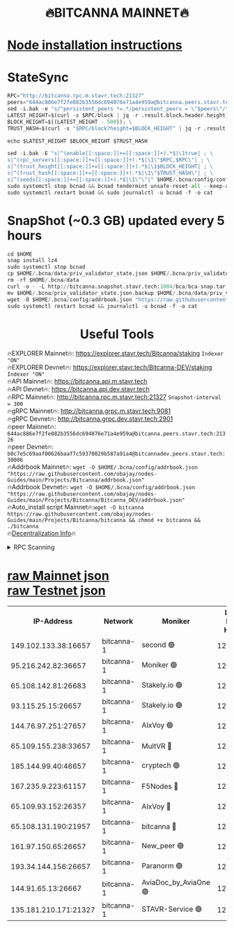 <h1 align="center"> 🔥BITCANNA MAINNET🔥</h1>


[Node installation instructions](https://github.com/obajay/nodes-Guides/tree/main/Projects/Bitcanna)
=

# StateSync
```python
RPC="http://bitcanna.rpc.m.stavr.tech:21327"
peers="644ac886e7f2fe082b3556dc694076e71a4e959a@bitcanna.peers.stavr.tech:21326"
sed -i.bak -e "s/^persistent_peers *=.*/persistent_peers = \"$peers\"/" $HOME/.bcna/config/config.toml
LATEST_HEIGHT=$(curl -s $RPC/block | jq -r .result.block.header.height); \
BLOCK_HEIGHT=$((LATEST_HEIGHT - 500)); \
TRUST_HASH=$(curl -s "$RPC/block?height=$BLOCK_HEIGHT" | jq -r .result.block_id.hash)

echo $LATEST_HEIGHT $BLOCK_HEIGHT $TRUST_HASH

sed -i.bak -E "s|^(enable[[:space:]]+=[[:space:]]+).*$|\1true| ; \
s|^(rpc_servers[[:space:]]+=[[:space:]]+).*$|\1\"$RPC,$RPC\"| ; \
s|^(trust_height[[:space:]]+=[[:space:]]+).*$|\1$BLOCK_HEIGHT| ; \
s|^(trust_hash[[:space:]]+=[[:space:]]+).*$|\1\"$TRUST_HASH\"| ; \
s|^(seeds[[:space:]]+=[[:space:]]+).*$|\1\"\"|" $HOME/.bcna/config/config.toml
sudo systemctl stop bcnad && bcnad tendermint unsafe-reset-all --keep-addr-book
sudo systemctl restart bcnad && sudo journalctl -u bcnad -f -o cat
```
# SnapShot (~0.3 GB) updated every 5 hours
```python
cd $HOME
snap install lz4
sudo systemctl stop bcnad
cp $HOME/.bcna/data/priv_validator_state.json $HOME/.bcna/priv_validator_state.json.backup
rm -rf $HOME/.bcna/data
curl -o - -L http://bitcanna.snapshot.stavr.tech:1004/bca/bca-snap.tar.lz4 | lz4 -c -d - | tar -x -C $HOME/.bcna --strip-components 2
mv $HOME/.bcna/priv_validator_state.json.backup $HOME/.bcna/data/priv_validator_state.json
wget -O $HOME/.bcna/config/addrbook.json "https://raw.githubusercontent.com/obajay/nodes-Guides/main/Projects/Bitcanna/addrbook.json"
sudo systemctl restart bcnad && journalctl -u bcnad -f -o cat
```

 <h1 align="center"> Useful Tools</h1>

🔥EXPLORER Mainnet🔥:    https://explorer.stavr.tech/Bitcanna/staking          `Indexer "ON"` \
🔥EXPLORER Devnet🔥:     https://explorer.stavr.tech/Bitcanna-DEV/staking     `Indexer "ON"` \
🔥API Mainnet🔥:         https://bitcanna.api.m.stavr.tech \
🔥API Devnet🔥:          https://bitcanna.api.dev.stavr.tech \
🔥RPC Mainnet🔥:         http://bitcanna.rpc.m.stavr.tech:21327         `Snapshot-interval = 300` \
🔥gRPC Mainnet🔥:        http://bitcanna.grpc.m.stavr.tech:9081 \
🔥gRPC Devnet🔥:         http://bitcanna.grpc.dev.stavr.tech:2901 \
🔥peer Mainnet🔥:        `644ac886e7f2fe082b3556dc694076e71a4e959a@bitcanna.peers.stavr.tech:21326` \
🔥peer Devnet🔥:         `b0c7e5c69aaf00626baaf7c59370029b587a91a4@bitcannadev.peers.stavr.tech:30006` \
🔥Addrbook Mainnet🔥:    ```wget -O $HOME/.bcna/config/addrbook.json "https://raw.githubusercontent.com/obajay/nodes-Guides/main/Projects/Bitcanna/addrbook.json"``` \
🔥Addrbook Devnet🔥:    ```wget -O $HOME/.bcna/config/addrbook.json "https://raw.githubusercontent.com/obajay/nodes-Guides/main/Projects/Bitcanna/Bitcanna_DEV/addrbook.json"``` \
🔥Auto_install script Mainnet🔥:```wget -O bitcanna https://raw.githubusercontent.com/obajay/nodes-Guides/main/Projects/Bitcanna/bitcanna && chmod +x bitcanna && ./bitcanna``` \
🔥[Decentralization Info](https://github.com/obajay/StateSync-snapshots/tree/main/Projects/Bitcanna/Decentralization)🔥


<details>
<summary>RPC Scanning</summary>

<h2 align="center"> We scan nodes in real time every 4 hours. And we provide the final result of RPC endpoints.
We cannot influence the operation of these nodes in any way. </h2>


```python
If Voting Power is higher than 0 --> then the Node is a validator of the network and may be subject to attack and be a potential threat to the chain.
```
```python
We marked such validators with a red symbol
```

</details>

[raw Mainnet json](https://rpc-check.bcam.stavr.tech/bcam/rpc-bcam-result.json) \
[raw Testnet json](https://github.com/obajay/StateSync-snapshots/tree/main/Projects/Bitcanna/Rpc-Check-Testnet)
=



<table><tr><th>IP-Address</th><th>Network</th><th>Moniker</th><th>Latest Block Height</th><th>Earliest Block Height</th><th>Catching Up</th><th>Tx Index</th><th>Voting Power</th><th>Scan Time</th></tr><tr><td>149.102.133.38:16657</td><td>bitcanna-1</td><td>second 🟢</td><td>12344105</td><td>1</td><td>False</td><td>on</td><td>0</td><td>2024-01-29T11:36:31.049493098UTC</td></tr><tr><td>95.216.242.82:36657</td><td>bitcanna-1</td><td>Moniker 🟢</td><td>12344095</td><td>5776907</td><td>False</td><td>on</td><td>0</td><td>2024-01-29T11:35:28.268661779UTC</td></tr><tr><td>65.108.142.81:26683</td><td>bitcanna-1</td><td>Stakely.io 🟢</td><td>12344099</td><td>6152001</td><td>False</td><td>on</td><td>0</td><td>2024-01-29T11:35:54.661035404UTC</td></tr><tr><td>93.115.25.15:26657</td><td>bitcanna-1</td><td>Stakely.io 🟢</td><td>12344098</td><td>6520001</td><td>False</td><td>on</td><td>0</td><td>2024-01-29T11:35:48.033043094UTC</td></tr><tr><td>144.76.97.251:27657</td><td>bitcanna-1</td><td>AlxVoy 🟢</td><td>12344104</td><td>8805201</td><td>False</td><td>on</td><td>0</td><td>2024-01-29T11:36:20.329039635UTC</td></tr><tr><td>65.109.155.238:33657</td><td>bitcanna-1</td><td>MultVR 🔴</td><td>12344100</td><td>9933415</td><td>False</td><td>on</td><td>352026</td><td>2024-01-29T11:36:01.582006411UTC</td></tr><tr><td>185.144.99.40:46657</td><td>bitcanna-1</td><td>cryptech 🟢</td><td>12344094</td><td>11528001</td><td>False</td><td>on</td><td>0</td><td>2024-01-29T11:35:23.731121693UTC</td></tr><tr><td>167.235.9.223:61157</td><td>bitcanna-1</td><td>F5Nodes 🔴</td><td>12344101</td><td>12084001</td><td>False</td><td>on</td><td>570</td><td>2024-01-29T11:36:03.989447927UTC</td></tr><tr><td>65.109.93.152:26357</td><td>bitcanna-1</td><td>AlxVoy 🔴</td><td>12344105</td><td>12109301</td><td>False</td><td>on</td><td>1391754</td><td>2024-01-29T11:36:31.694503213UTC</td></tr><tr><td>65.108.131.190:21957</td><td>bitcanna-1</td><td>bitcanna 🔴</td><td>12344101</td><td>12244101</td><td>False</td><td>on</td><td>409329</td><td>2024-01-29T11:36:08.537109972UTC</td></tr><tr><td>161.97.150.65:26657</td><td>bitcanna-1</td><td>New_peer 🟢</td><td>12344099</td><td>12254001</td><td>False</td><td>on</td><td>0</td><td>2024-01-29T11:35:55.018629817UTC</td></tr><tr><td>193.34.144.156:26657</td><td>bitcanna-1</td><td>Paranorm 🟢</td><td>12344102</td><td>12271301</td><td>False</td><td>on</td><td>0</td><td>2024-01-29T11:36:08.913609439UTC</td></tr><tr><td>144.91.65.13:26667</td><td>bitcanna-1</td><td>AviaDoc_by_AviaOne 🟢</td><td>12344103</td><td>12336301</td><td>False</td><td>on</td><td>0</td><td>2024-01-29T11:36:17.544302607UTC</td></tr><tr><td>135.181.210.171:21327</td><td>bitcanna-1</td><td>STAVR-Service 🟢</td><td>12344103</td><td>12342601</td><td>False</td><td>on</td><td>0</td><td>2024-01-29T11:36:20.005207642UTC</td></tr></table>
